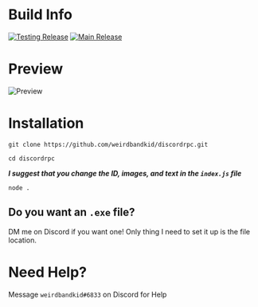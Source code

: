 # Build Info
[![Testing Release](https://github.com/weirdbandkid/discordrpc/actions/workflows/release_testing.yml/badge.svg)](https://github.com/weirdbandkid/discordrpc/actions/workflows/release_testing.yml)
[![Main Release](https://github.com/weirdbandkid/discordrpc/actions/workflows/release_main.yml/badge.svg)](https://github.com/weirdbandkid/discordrpc/actions/workflows/release_main.yml)

# Preview
![Preview](https://www.weirdbandkid.tk/img/rpc.PNG)
# Installation
`git clone https://github.com/weirdbandkid/discordrpc.git`

`cd discordrpc`

***I suggest that you change the ID, images, and text in the `index.js` file***

`node .`

## Do you want an `.exe` file? 
DM me on Discord if you want one! 
Only thing I need to set it up is the file location.

# Need Help?
Message `weirdbandkid#6833` on Discord for Help

